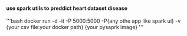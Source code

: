 #### use spark utils to preddict heart dataset disease
‍‍‍‍'''bash
docker run -d -it -P 5000:5000 -P{any othe app like spark ui} -v {your csv file:your docker path} {your pysaprk image}
'''
